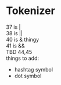 # Tokenizer


37 is |  
38 is ||  
40 is & thingy  
41 is &&  
TBD 44,45  
things to add:
- hashtag symbol
- dot symbol  